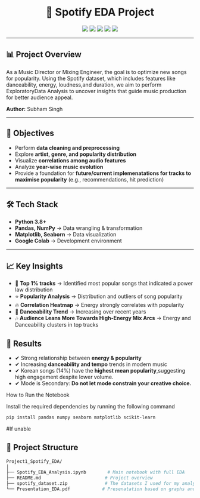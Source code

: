 <h1 align="center">🎵 Spotify EDA Project</h1>

<p align="center">
  <img src="https://img.shields.io/badge/Analysis-EDA-blue.svg" />
  <img src="https://img.shields.io/badge/Python-3.8+-green.svg" />
  <img src="https://img.shields.io/badge/Jupyter-Notebook-orange.svg" />
  <img src="https://img.shields.io/badge/Status-Complete-success.svg" />
  <img src="https://img.shields.io/github/license/your-username/Spotify_EDA_Project" />
</p>

---

## 📊 Project Overview  

 As a Music Director or Mixing Engineer, the goal is to optimize new songs for popularity. Using the Spotify dataset, which includes features like danceability, energy, loudness,and duration, we aim to perform ExploratoryData Analysis to uncover insights that guide music production for better audience appeal.  

**Author:** Subham Singh

---

## 🚀 Objectives  

- Perform **data cleaning and preprocessing**  
- Explore **artist, genre, and popularity distribution**  
- Visualize **correlations among audio features**  
- Analyze **year-wise music evolution**  
- Provide a foundation for **future/current implemenatations for tracks to maximise popularity** (e.g., recommendations, hit prediction)  

---

## 🛠️ Tech Stack  

- **Python 3.8+**  
- **Pandas, NumPy** → Data wrangling & transformation  
- **Matplotlib, Seaborn** → Data visualization  
- **Google Colab** → Development environment  

---
## 📈 Key Insights
- 🎤 **Top 1% tracks** → Identified most popular songs that indicated a power law distribution  
- ⭐ **Popularity Analysis** → Distribution and outliers of song popularity  
- 🔥 **Correlation Heatmap** → Energy strongly correlates with popularity  
- 💃 **Danceability Trend** → Increasing over recent years  
- 🎶  **Audience Leans More Towards High-Energy Mix Arcs** → Energy and Danceability clusters in top tracks
## 🎯 Results
- ✔ Strong relationship between **energy & popularity**    
- ✔ Increasing **danceability and tempo** trends in modern music  
- ✔  Korean songs (14%) have the **highest mean popularity**,suggesting high engagement despite lower volume.
- ✔ Mode is Secondary: **Do not let mode constrain your creative choice.** 




How to Run the Notebook

Install the required dependencies by running the following command

```bash
pip install pandas numpy seaborn matplotlib scikit-learn
```


#If unable 


## 📂 Project Structure  

```bash
Project1_Spotify_EDA/
│
├── Spotify_EDA_Analysis.ipynb        # Main notebook with full EDA
├── README.md                        # Project overview
├── spotify_dataset.zip              # The datasets I used for my analysis
└── Presentation_EDA.pdf            # Presenatation based on graphs and key insights



